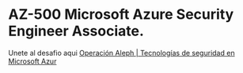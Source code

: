 # AZ-500 Microsoft Azure Security Engineer Associate.

Unete al desafio aqui  [Operación Aleph | Tecnologías de seguridad en Microsoft Azur](https://docs.microsoft.com/es-mx/learn/challenges?id=38b9bb2d-f0e1-4b09-9159-0c5e9353ec85)
